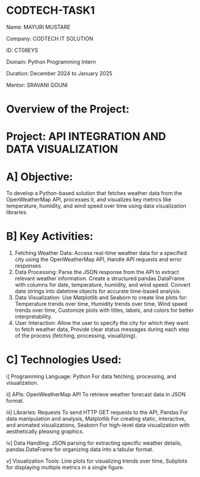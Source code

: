 # CODTECH-TASK1

Name: MAYURI MUSTARE

Company: CODTECH IT SOLUTION

ID: CT08EYS

Domain: Python Programming Intern

Duration: December 2024 to January 2025

Mentor: SRAVANI GOUNI

# Overview of the Project:
# Project: API INTEGRATION AND DATA VISUALIZATION

# A] Objective:
To develop a Python-based solution that fetches weather data from the OpenWeatherMap API, processes it, and visualizes key metrics like temperature, humidity, and wind speed over time using data visualization libraries.

# B] Key Activities:
1. Fetching Weather Data: Access real-time weather data for a specified city using the OpenWeatherMap API, Handle API requests and error responses.
2. Data Processing: Parse the JSON response from the API to extract relevant weather information. Create a structured pandas DataFrame with columns for date, temperature, humidity, and wind speed. Convert date strings into datetime objects for accurate time-based analysis.
3. Data Visualization: Use Matplotlib and Seaborn to create line plots for: Temperature trends over time, Humidity trends over time, Wind speed trends over time, Customize plots with titles, labels, and colors for better interpretability.
4. User Interaction: Allow the user to specify the city for which they want to fetch weather data, Provide clear status messages during each step of the process (fetching, processing, visualizing).

# C] Technologies Used:
i] Programming Language: Python For data fetching, processing, and visualization.

ii] APIs: OpenWeatherMap API To retrieve weather forecast data in JSON format.

iii] Libraries: Requests To send HTTP GET requests to the API, Pandas For data manipulation and analysis, Matplotlib For creating static, interactive, and animated visualizations, Seaborn For high-level data visualization with aesthetically pleasing graphics.

iv] Data Handling: JSON parsing for extracting specific weather details, pandas.DataFrame for organizing data into a tabular format.

v] Visualization Tools: Line plots for visualizing trends over time, Subplots for displaying multiple metrics in a single figure.

